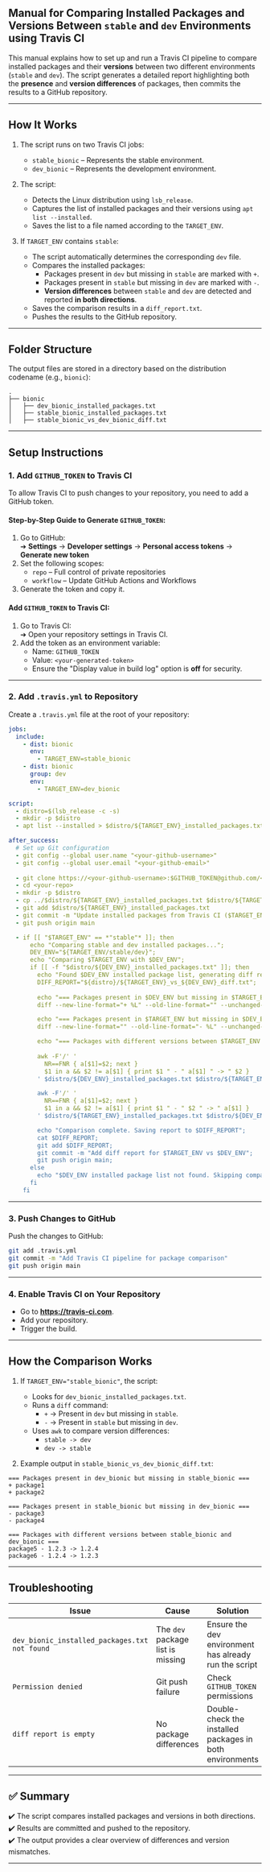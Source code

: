 ## **Manual for Comparing Installed Packages and Versions Between `stable` and `dev` Environments using Travis CI**

This manual explains how to set up and run a Travis CI pipeline to compare installed packages and their **versions** between two different environments (`stable` and `dev`). The script generates a detailed report highlighting both the **presence** and **version differences** of packages, then commits the results to a GitHub repository.

---

## **How It Works**
1. The script runs on two Travis CI jobs:
   - `stable_bionic` – Represents the stable environment.
   - `dev_bionic` – Represents the development environment.

2. The script:
   - Detects the Linux distribution using `lsb_release`.
   - Captures the list of installed packages and their versions using `apt list --installed`.
   - Saves the list to a file named according to the `TARGET_ENV`.

3. If `TARGET_ENV` contains `stable`:
   - The script automatically determines the corresponding `dev` file.
   - Compares the installed packages:
     - Packages present in `dev` but missing in `stable` are marked with `+`.
     - Packages present in `stable` but missing in `dev` are marked with `-`.
     - **Version differences** between `stable` and `dev` are detected and reported **in both directions**.
   - Saves the comparison results in a `diff_report.txt`.
   - Pushes the results to the GitHub repository.

---

## **Folder Structure**
The output files are stored in a directory based on the distribution codename (e.g., `bionic`):

```
.
├── bionic
│   ├── dev_bionic_installed_packages.txt
│   ├── stable_bionic_installed_packages.txt
│   ├── stable_bionic_vs_dev_bionic_diff.txt
```

---

## **Setup Instructions**
### 1. **Add `GITHUB_TOKEN` to Travis CI**  
To allow Travis CI to push changes to your repository, you need to add a GitHub token.

#### **Step-by-Step Guide to Generate `GITHUB_TOKEN`:**
1. Go to GitHub:  
   ➔ **Settings** → **Developer settings** → **Personal access tokens** → **Generate new token**  
2. Set the following scopes:
   - `repo` – Full control of private repositories
   - `workflow` – Update GitHub Actions and Workflows
3. Generate the token and copy it.

#### **Add `GITHUB_TOKEN` to Travis CI:**
1. Go to Travis CI:  
   ➔ Open your repository settings in Travis CI.
2. Add the token as an environment variable:
   - Name: `GITHUB_TOKEN`
   - Value: `<your-generated-token>`
   - Ensure the "Display value in build log" option is **off** for security.

---

### 2. **Add `.travis.yml` to Repository**
Create a `.travis.yml` file at the root of your repository:

```yaml
jobs:
  include:
    - dist: bionic
      env:
        - TARGET_ENV=stable_bionic
    - dist: bionic
      group: dev
      env:
        - TARGET_ENV=dev_bionic

script:
  - distro=$(lsb_release -c -s)
  - mkdir -p $distro
  - apt list --installed > $distro/${TARGET_ENV}_installed_packages.txt

after_success:
  # Set up Git configuration
  - git config --global user.name "<your-github-username>"
  - git config --global user.email "<your-github-email>"
  
  - git clone https://<your-github-username>:$GITHUB_TOKEN@github.com/<your-github-username>/<your-repo>.git
  - cd <your-repo>
  - mkdir -p $distro
  - cp ../$distro/${TARGET_ENV}_installed_packages.txt $distro/${TARGET_ENV}_installed_packages.txt
  - git add $distro/${TARGET_ENV}_installed_packages.txt
  - git commit -m "Update installed packages from Travis CI ($TARGET_ENV)"
  - git push origin main

  - if [[ "$TARGET_ENV" == *"stable"* ]]; then
      echo "Comparing stable and dev installed packages...";
      DEV_ENV="${TARGET_ENV/stable/dev}";
      echo "Comparing $TARGET_ENV with $DEV_ENV";
      if [[ -f "$distro/${DEV_ENV}_installed_packages.txt" ]]; then
        echo "Found $DEV_ENV installed package list, generating diff report...";
        DIFF_REPORT="${distro}/${TARGET_ENV}_vs_${DEV_ENV}_diff.txt";
        
        echo "=== Packages present in $DEV_ENV but missing in $TARGET_ENV ===" > $DIFF_REPORT;
        diff --new-line-format="+ %L" --old-line-format="" --unchanged-line-format="" $distro/${DEV_ENV}_installed_packages.txt $distro/${TARGET_ENV}_installed_packages.txt >> $DIFF_REPORT;

        echo "=== Packages present in $TARGET_ENV but missing in $DEV_ENV ===" >> $DIFF_REPORT;
        diff --new-line-format="" --old-line-format="- %L" --unchanged-line-format="" $distro/${DEV_ENV}_installed_packages.txt $distro/${TARGET_ENV}_installed_packages.txt >> $DIFF_REPORT;

        echo "=== Packages with different versions between $TARGET_ENV and $DEV_ENV ===" >> $DIFF_REPORT;
        
        awk -F'/' '
          NR==FNR { a[$1]=$2; next }
          $1 in a && $2 != a[$1] { print $1 " - " a[$1] " -> " $2 }
        ' $distro/${DEV_ENV}_installed_packages.txt $distro/${TARGET_ENV}_installed_packages.txt >> $DIFF_REPORT;

        awk -F'/' '
          NR==FNR { a[$1]=$2; next }
          $1 in a && $2 != a[$1] { print $1 " - " $2 " -> " a[$1] }
        ' $distro/${TARGET_ENV}_installed_packages.txt $distro/${DEV_ENV}_installed_packages.txt >> $DIFF_REPORT;

        echo "Comparison complete. Saving report to $DIFF_REPORT";
        cat $DIFF_REPORT;
        git add $DIFF_REPORT;
        git commit -m "Add diff report for $TARGET_ENV vs $DEV_ENV";
        git push origin main;
      else
        echo "$DEV_ENV installed package list not found. Skipping comparison.";
      fi
    fi
```

---

### 3. **Push Changes to GitHub**
Push the changes to GitHub:
```bash
git add .travis.yml
git commit -m "Add Travis CI pipeline for package comparison"
git push origin main
```

---

### 4. **Enable Travis CI on Your Repository**
- Go to **https://travis-ci.com**.
- Add your repository.
- Trigger the build.

---

## **How the Comparison Works**
1. If `TARGET_ENV="stable_bionic"`, the script:
   - Looks for `dev_bionic_installed_packages.txt`.
   - Runs a `diff` command:
     - `+` → Present in `dev` but missing in `stable`.
     - `-` → Present in `stable` but missing in `dev`.
   - Uses `awk` to compare version differences:
     - `stable -> dev`
     - `dev -> stable`

2. Example output in `stable_bionic_vs_dev_bionic_diff.txt`:
```
=== Packages present in dev_bionic but missing in stable_bionic ===
+ package1
+ package2

=== Packages present in stable_bionic but missing in dev_bionic ===
- package3
- package4

=== Packages with different versions between stable_bionic and dev_bionic ===
package5 - 1.2.3 -> 1.2.4
package6 - 1.2.4 -> 1.2.3
```

---

## **Troubleshooting**
| Issue | Cause | Solution |
|-------|-------|----------|
| `dev_bionic_installed_packages.txt not found` | The `dev` package list is missing | Ensure the dev environment has already run the script |
| `Permission denied` | Git push failure | Check `GITHUB_TOKEN` permissions |
| `diff report is empty` | No package differences | Double-check the installed packages in both environments |

---

## ✅ **Summary**
✔️ The script compares installed packages and versions in both directions.  
✔️ Results are committed and pushed to the repository.  
✔️ The output provides a clear overview of differences and version mismatches.  

---
